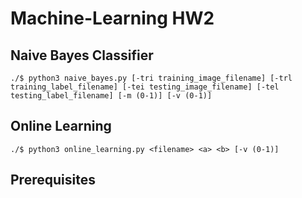 # Machine-Learning HW2

## Naive Bayes Classifier
```shell script
./$ python3 naive_bayes.py [-tri training_image_filename] [-trl training_label_filename] [-tei testing_image_filename] [-tel testing_label_filename] [-m (0-1)] [-v (0-1)]
```

## Online Learning
```shell script
./$ python3 online_learning.py <filename> <a> <b> [-v (0-1)]
```

## Prerequisites
